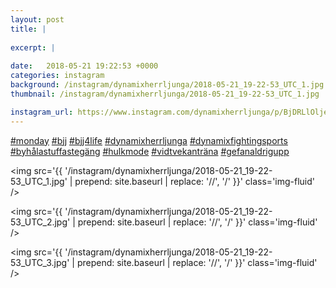 ```yaml
---
layout: post
title: |
  
excerpt: |
          
date:   2018-05-21 19:22:53 +0000
categories: instagram
background: /instagram/dynamixherrljunga/2018-05-21_19-22-53_UTC_1.jpg
thumbnail: /instagram/dynamixherrljunga/2018-05-21_19-22-53_UTC_1.jpg

instagram_url: https://www.instagram.com/dynamixherrljunga/p/BjDRLlOljet
---
```

[#monday](https://www.instagram.com/explore/tags/monday/) [#bjj](https://www.instagram.com/explore/tags/bjj/) [#bjj4life](https://www.instagram.com/explore/tags/bjj4life/) [#dynamixherrljunga](https://www.instagram.com/explore/tags/dynamixherrljunga/) [#dynamixfightingsports](https://www.instagram.com/explore/tags/dynamixfightingsports/) [#byhålastuffastegäng](https://www.instagram.com/explore/tags/byhålastuffastegäng/) [#hulkmode](https://www.instagram.com/explore/tags/hulkmode/) [#vidtvekanträna](https://www.instagram.com/explore/tags/vidtvekanträna/) [#gefanaldrigupp](https://www.instagram.com/explore/tags/gefanaldrigupp/)



<img src='{{ '/instagram/dynamixherrljunga/2018-05-21_19-22-53_UTC_1.jpg' | prepend: site.baseurl | replace: '//', '/' }}' class='img-fluid' />


<img src='{{ '/instagram/dynamixherrljunga/2018-05-21_19-22-53_UTC_2.jpg' | prepend: site.baseurl | replace: '//', '/' }}' class='img-fluid' />


<img src='{{ '/instagram/dynamixherrljunga/2018-05-21_19-22-53_UTC_3.jpg' | prepend: site.baseurl | replace: '//', '/' }}' class='img-fluid' />
